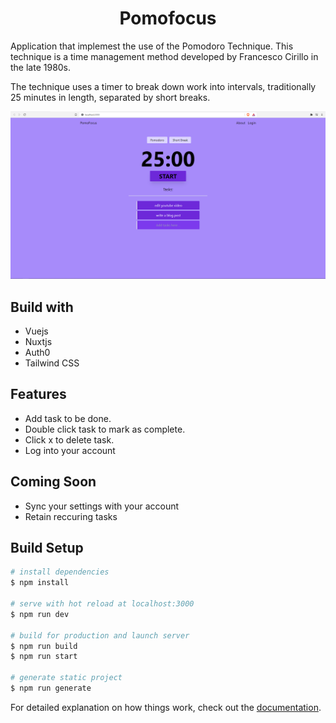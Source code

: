 
<div align="center">

<h1>Pomofocus</h1>

</div>


Application that implemest the use of the Pomodoro Technique. This technique is a time management method developed by Francesco Cirillo in the late 1980s. 

The technique uses a timer to break down work into intervals, traditionally 25 minutes in length, separated by short breaks.

![Pomofocus website](/static/pomofocusui.PNG "Pomofocus")

## Build with

- Vuejs
- Nuxtjs
- Auth0
- Tailwind CSS


## Features

- Add task to be done.
- Double click task to mark as complete.
- Click x to delete task.
- Log into your account

## Coming Soon

- Sync your settings with your account 
- Retain reccuring tasks

## Build Setup

```bash
# install dependencies
$ npm install

# serve with hot reload at localhost:3000
$ npm run dev

# build for production and launch server
$ npm run build
$ npm run start

# generate static project
$ npm run generate
```

For detailed explanation on how things work, check out the [documentation](https://medium.com/javascript-in-plain-english/getting-started-with-nuxt-4652bc83ddc6).



